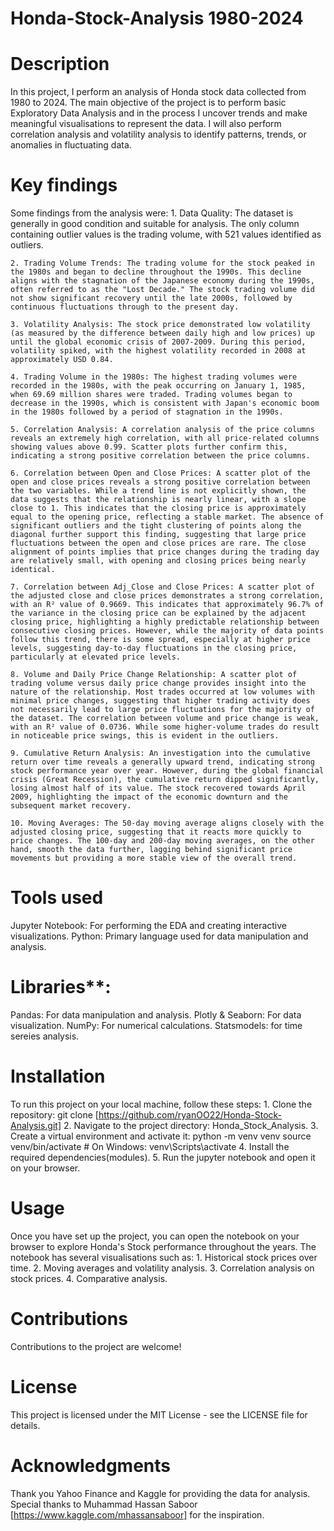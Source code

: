 # Honda-Stock-Analysis 1980-2024
 
# Description
  In this project, I perform an analysis of Honda stock data collected from 1980 to 2024. The main objective of the project is to perform basic Exploratory Data Analysis and in the process I uncover trends and make meaningful visualisations to represent the data. I will also perform correlation analysis and volatility analysis to identify patterns, trends, or anomalies in fluctuating data.

# Key findings
  Some findings from the analysis were: 
    1. Data Quality: The dataset is generally in good condition and suitable for analysis. The only column containing outlier values is the trading volume, with 521 values identified as outliers.

    2. Trading Volume Trends: The trading volume for the stock peaked in the 1980s and began to decline throughout the 1990s. This decline aligns with the stagnation of the Japanese economy during the 1990s, often referred to as the "Lost Decade." The stock trading volume did not show significant recovery until the late 2000s, followed by continuous fluctuations through to the present day.

    3. Volatility Analysis: The stock price demonstrated low volatility (as measured by the difference between daily high and low prices) up until the global economic crisis of 2007-2009. During this period, volatility spiked, with the highest volatility recorded in 2008 at approximately USD 0.84.

    4. Trading Volume in the 1980s: The highest trading volumes were recorded in the 1980s, with the peak occurring on January 1, 1985, when 69.69 million shares were traded. Trading volumes began to decrease in the 1990s, which is consistent with Japan's economic boom in the 1980s followed by a period of stagnation in the 1990s.

    5. Correlation Analysis: A correlation analysis of the price columns reveals an extremely high correlation, with all price-related columns showing values above 0.99. Scatter plots further confirm this, indicating a strong positive correlation between the price columns. 

    6. Correlation between Open and Close Prices: A scatter plot of the open and close prices reveals a strong positive correlation between the two variables. While a trend line is not explicitly shown, the data suggests that the relationship is nearly linear, with a slope close to 1. This indicates that the closing price is approximately equal to the opening price, reflecting a stable market. The absence of significant outliers and the tight clustering of points along the diagonal further support this finding, suggesting that large price fluctuations between the open and close prices are rare. The close alignment of points implies that price changes during the trading day are relatively small, with opening and closing prices being nearly identical.

    7. Correlation between Adj_Close and Close Prices: A scatter plot of the adjusted close and close prices demonstrates a strong correlation, with an R² value of 0.9669. This indicates that approximately 96.7% of the variance in the closing price can be explained by the adjacent closing price, highlighting a highly predictable relationship between consecutive closing prices. However, while the majority of data points follow this trend, there is some spread, especially at higher price levels, suggesting day-to-day fluctuations in the closing price, particularly at elevated price levels.

    8. Volume and Daily Price Change Relationship: A scatter plot of trading volume versus daily price change provides insight into the nature of the relationship. Most trades occurred at low volumes with minimal price changes, suggesting that higher trading activity does not necessarily lead to large price fluctuations for the majority of the dataset. The correlation between volume and price change is weak, with an R² value of 0.0736. While some higher-volume trades do result in noticeable price swings, this is evident in the outliers.

    9. Cumulative Return Analysis: An investigation into the cumulative return over time reveals a generally upward trend, indicating strong stock performance year over year. However, during the global financial crisis (Great Recession), the cumulative return dipped significantly, losing almost half of its value. The stock recovered towards April 2009, highlighting the impact of the economic downturn and the subsequent market recovery.

    10. Moving Averages: The 50-day moving average aligns closely with the adjusted closing price, suggesting that it reacts more quickly to price changes. The 100-day and 200-day moving averages, on the other hand, smooth the data further, lagging behind significant price movements but providing a more stable view of the overall trend.
     

# Tools used
  Jupyter Notebook: For performing the EDA and creating interactive visualizations.
  Python: Primary language used for data manipulation and analysis.

# Libraries**:
  Pandas: For data manipulation and analysis.
  Plotly & Seaborn: For data visualization.
  NumPy: For numerical calculations.
  Statsmodels: for time sereies analysis.

# Installation
  To run this project on your local machine, follow these steps:
    1. Clone the repository: git clone [https://github.com/ryanOO22/Honda-Stock-Analysis.git]
    2. Navigate to the project directory: Honda_Stock_Analysis.
    3. Create a virtual environment and activate it: 
        python -m venv venv
        source venv/bin/activate  # On Windows: venv\Scripts\activate
    4. Install the required dependencies(modules).
    5. Run the jupyter notebook and open it on your browser.

# Usage
  Once you have set up the project, you can open the notebook on your browser to explore Honda's Stock performance throughout the years. The notebook has several visualisations such as:
    1. Historical stock prices over time.
    2. Moving averages and volatility analysis.
    3. Correlation analysis on stock prices.
    4. Comparative analysis.

# Contributions
  Contributions to the project are welcome!

# License
  This project is licensed under the MIT License - see the LICENSE file for details.

# Acknowledgments
  Thank you Yahoo Finance and Kaggle for providing the data for analysis.
  Special thanks to Muhammad Hassan Saboor [https://www.kaggle.com/mhassansaboor] for the inspiration.
